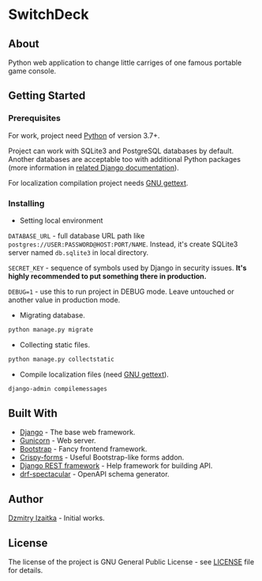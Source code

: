 # SwitchDeck

## About
Python web application to change little carriges of one famous portable game console.

## Getting Started

### Prerequisites

For work, project need [Python] of version 3.7+.

Project can work with SQLite3 and PostgreSQL databases by default.
Another databases are acceptable too with additional Python packages
(more information in
[related Django documentation](https://docs.djangoproject.com/en/2.2/ref/databases/)).

For localization compilation project needs [GNU gettext].

### Installing

* Setting local environment

 `DATABASE_URL` - full database URL path like
`postgres://USER:PASSWORD@HOST:PORT/NAME`.
 Instead, it's create SQLite3 server named `db.sqlite3` in local directory.

 `SECRET_KEY` - sequence of symbols used by Django in security issues.
 **It's highly recommended to put something there in production.**

 `DEBUG=1` - use this to run project in DEBUG mode.
 Leave untouched or another value in production mode.


* Migrating database.

 ```bash
python manage.py migrate
```

* Collecting static files.

 ```bash
python manage.py collectstatic
```

* Compile localization files (need [GNU gettext]).

 ```bash
django-admin compilemessages
```

## Built With

* [Django] - The base web framework.
* [Gunicorn] - Web server.
* [Bootstrap] - Fancy frontend framework.
* [Crispy-forms] - Useful Bootstrap-like forms addon.
* [Django REST framework] - Help framework for building API.
* [drf-spectacular] - OpenAPI schema generator.

## Author

[Dzmitry Izaitka](https://github.com/dem214) - Initial works.

## License

The license of the project is GNU General Public License - see [LICENSE](LICENSE) file for details.

[Bootstrap]: https://getbootstrap.com/ "https://getbootstrap.com/"
[Crispy-forms]: https://django-crispy-forms.readthedocs.io/en/latest/ "https://django-crispy-forms.readthedocs.io/en/latest/"
[Django]: https://www.djangoproject.com/ "https://www.djangoproject.com/"
[Django REST framework]: https://www.django-rest-framework.org/ "https://www.django-rest-framework.org/"
[GNU gettext]: https://www.gnu.org/software/gettext/ "https://www.gnu.org/software/gettext/"
[Gunicorn]: https://gunicorn.org/ "https://gunicorn.org/"
[Python]: https://www.python.org/ "https://www.python.org/"
[drf-spectacular]: https://github.com/tfranzel/drf-spectacular "https://github.com/tfranzel/drf-spectacular"